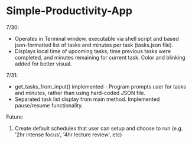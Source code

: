 # Simple-Productivity-App

7/30:

- Operates in Terminal window, executable via shell script and based json-formatted list of tasks and minutes per task (tasks.json file).
- Displays local time of upcoming tasks, time previous tasks were completed, and minutes remaining for current task. Color and blinking added for better visual.

7/31:

- get_tasks_from_input() implemented - Program prompts user for tasks and minutes, rather than using hard-coded JSON file.
- Separated task list display from main method. Implemented pause/resume functionality.

Future:

1. Create default schedules that user can setup and choose to run (e.g. '2hr intense focus', '4hr lecture review', etc)
